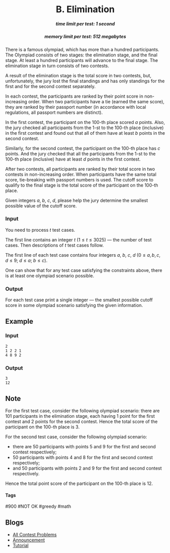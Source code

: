 <h1 style='text-align: center;'> B. Elimination</h1>

<h5 style='text-align: center;'>time limit per test: 1 second</h5>
<h5 style='text-align: center;'>memory limit per test: 512 megabytes</h5>

There is a famous olympiad, which has more than a hundred participants. The Olympiad consists of two stages: the elimination stage, and the final stage. At least a hundred participants will advance to the final stage. The elimination stage in turn consists of two contests.

A result of the elimination stage is the total score in two contests, but, unfortunately, the jury lost the final standings and has only standings for the first and for the second contest separately. 

In each contest, the participants are ranked by their point score in non-increasing order. When two participants have a tie (earned the same score), they are ranked by their passport number (in accordance with local regulations, all passport numbers are distinct). 

In the first contest, the participant on the 100-th place scored $a$ points. Also, the jury checked all participants from the 1-st to the 100-th place (inclusive) in the first contest and found out that all of them have at least $b$ points in the second contest.

Similarly, for the second contest, the participant on the 100-th place has $c$ points. And the jury checked that all the participants from the 1-st to the 100-th place (inclusive) have at least $d$ points in the first contest.

After two contests, all participants are ranked by their total score in two contests in non-increasing order. When participants have the same total score, tie-breaking with passport numbers is used. The cutoff score to qualify to the final stage is the total score of the participant on the 100-th place.

Given integers $a$, $b$, $c$, $d$, please help the jury determine the smallest possible value of the cutoff score.

### Input

You need to process $t$ test cases.

The first line contains an integer $t$ ($1 \leq t \leq 3025$) — the number of test cases. Then descriptions of $t$ test cases follow.

The first line of each test case contains four integers $a$, $b$, $c$, $d$ ($0 \le a,\,b,\,c,\,d \le 9$; $d \leq a$; $b \leq c$). 

One can show that for any test case satisfying the constraints above, there is at least one olympiad scenario possible.

### Output

For each test case print a single integer — the smallest possible cutoff score in some olympiad scenario satisfying the given information.

## Example

### Input


```text
2
1 2 2 1
4 8 9 2
```
### Output


```text
3
12
```
## Note

For the first test case, consider the following olympiad scenario: there are $101$ participants in the elimination stage, each having $1$ point for the first contest and $2$ points for the second contest. Hence the total score of the participant on the 100-th place is $3$.

For the second test case, consider the following olympiad scenario: 

* there are $50$ participants with points $5$ and $9$ for the first and second contest respectively;
* $50$ participants with points $4$ and $8$ for the first and second contest respectively;
* and $50$ participants with points $2$ and $9$ for the first and second contest respectively.

 Hence the total point score of the participant on the 100-th place is $12$.

#### Tags 

#900 #NOT OK #greedy #math 

## Blogs
- [All Contest Problems](../Codeforces_Round_680_(Div._2,_based_on_Moscow_Team_Olympiad).md)
- [Announcement](../blogs/Announcement.md)
- [Tutorial](../blogs/Tutorial.md)
